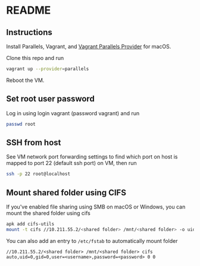 # README

## Instructions

Install Parallels, Vagrant, and [Vagrant Parallels Provider](https://github.com/Parallels/vagrant-parallels) for macOS.

Clone this repo and run

```bash
vagrant up --provider=parallels
```

Reboot the VM.

## Set root user password

Log in using login vagrant (password vagrant) and run

```bash
passwd root
```

## SSH from host

See VM network port forwarding settings to find which port on host is mapped to port 22 (default ssh port) on VM, then run

```bash
ssh -p 22 root@localhost
```

## Mount shared folder using CIFS

If you've enabled file sharing using SMB on macOS or Windows, you can mount the shared folder using cifs

```bash
apk add cifs-utils
mount -t cifs //10.211.55.2/<shared folder> /mnt/<shared folder> -o uid=0,gid=0,user=<username>,password=<password>
```

You can also add an entry to `/etc/fstab` to automatically mount folder

```fstab
//10.211.55.2/<shared folder> /mnt/<shared folder> cifs auto,uid=0,gid=0,user=<username>,password=<password> 0 0
```
